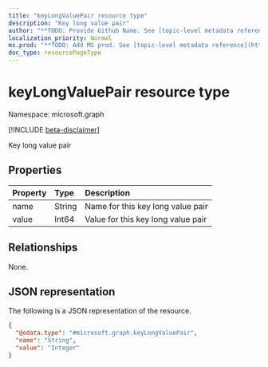 ```yaml
---
title: "keyLongValuePair resource type"
description: "Key long value pair"
author: "**TODO: Provide Github Name. See [topic-level metadata reference](https://msgo.azurewebsites.net/add/document/guidelines/metadata.html#topic-level-metadata)**"
localization_priority: Normal
ms.prod: "**TODO: Add MS prod. See [topic-level metadata reference](https://msgo.azurewebsites.net/add/document/guidelines/metadata.html#topic-level-metadata)**"
doc_type: resourcePageType
---
```


# keyLongValuePair resource type

Namespace: microsoft.graph

[!INCLUDE [beta-disclaimer](../../includes/beta-disclaimer.md)]

Key long value pair

## Properties
|Property|Type|Description|
|:---|:---|:---|
|name|String|Name for this key long value pair|
|value|Int64|Value for this key long value pair|

## Relationships
None.

## JSON representation
The following is a JSON representation of the resource.
<!-- {
  "blockType": "resource",
  "@odata.type": "microsoft.graph.keyLongValuePair"
}
-->
``` json
{
  "@odata.type": "#microsoft.graph.keyLongValuePair",
  "name": "String",
  "value": "Integer"
}
```

